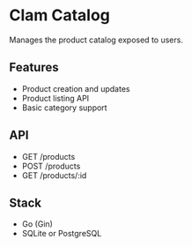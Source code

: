 # Clam Catalog

Manages the product catalog exposed to users.

## Features
- Product creation and updates
- Product listing API
- Basic category support

## API
- GET /products
- POST /products
- GET /products/:id

## Stack
- Go (Gin)
- SQLite or PostgreSQL
